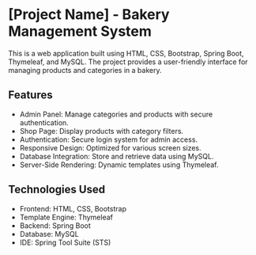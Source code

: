 

# [Project Name] -  Bakery Management System

This is a web application built using HTML, CSS, Bootstrap, Spring Boot, Thymeleaf, and MySQL. The project provides a user-friendly interface for managing products and categories in a bakery.

## Features
- Admin Panel: Manage categories and products with secure authentication.
- Shop Page: Display products with category filters.
- Authentication: Secure login system for admin access.
- Responsive Design: Optimized for various screen sizes.
- Database Integration: Store and retrieve data using MySQL.
- Server-Side Rendering: Dynamic templates using Thymeleaf.

## Technologies Used
- Frontend: HTML, CSS, Bootstrap
- Template Engine: Thymeleaf
- Backend: Spring Boot
- Database: MySQL
- IDE: Spring Tool Suite (STS)

